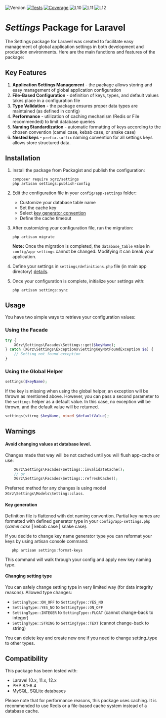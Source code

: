 ![Version](https://img.shields.io/github/v/tag/xgrz/settings?label=Release&color=stone&sort=semver)
[![Tests](https://github.com/xGrz/settings/actions/workflows/tests.yml/badge.svg?branch=main)](https://github.com/xGrz/settings/actions/workflows/tests.yml)
[![Coverage](https://github.com/xGrz/settings/actions/workflows/coverage.yml/badge.svg)](https://github.com/xGrz/settings/actions/workflows/coverage.yml)
![L10](https://img.shields.io/badge/Laravel-v10.x-blue)
![L11](https://img.shields.io/badge/Laravel-v11.x-blue)
![L12](https://img.shields.io/badge/Laravel-v12.x-blue)

# *Settings* Package for Laravel

The Settings package for Laravel was created to facilitate easy management of global application settings in both
development and production environments. Here are the main functions and features of the package:

## Key Features

1. **Application Settings Management** - the package allows storing and easy management of global application
   configuration
2. **File-Based Configuration** - definition of keys, types, and default values takes place in a configuration file
3. **Type Validation** - the package ensures proper data types are maintained (as defined in config)
4. **Performance** - utilization of caching mechanism (Redis or File recommended) to limit database queries
5. **Naming Standardization** - automatic formatting of keys according to the chosen convention (camel case, kebab case,
   or snake case)
6. **Nested keys** - `prefix.suffix` naming convention for all settings keys allows store structured data.

## Installation

1. Install the package from Packagist and publish the configuration:
    ```
    composer require xgrz/settings
    php artisan settings:publish-config
    ```

2. Edit the configuration file in your `config/app-settings` folder:
    - Customize your database table name
    - Set the cache key
    - Select [key generator convention](docs/key_generator.md)
    - Define the cache timeout

3. After customizing your configuration file, run the migration:
   ```
   php artisan migrate
   ```
   **Note:** Once the migration is completed, the `database_table` value in `config/app-settings` cannot be changed.
   Modifying it can break your application.

4. Define your settings in `settings/definitions.php` file (in main app directory) [details](docs/definitions.md).

5. Once your configuration is complete, initialize your settings with:
   ```
   php artisan settings:sync
   ```

## Usage

You have two simple ways to retrieve your configuration values:

### Using the Facade

```php
try {
    XGrz\Settings\Facades\Settings::get($keyName);
} catch (XGrz\Settings\Exceptions\SettingKeyNotFoundException $e) {
    // Setting not found exception
}
```  

### Using the Global Helper

```php
settings($keyName);
```

If the key is missing when using the global helper, an exception will be thrown as mentioned above. However, you can
pass a second parameter to the `settings` helper as a default value. In this case, no exception will be thrown, and the
default value will be returned.

```php
settings(stirng $keyName, mixed $defaultValue);
```

## Warnings

#### Avoid changing values at database level.

Changes made that way will be not cached until you will flush app-cache or use:

```php
    XGrz\Settings\Facades\Settings::invalidateCache();
    // or 
    XGrz\Settings\Facades\Settings::refreshCache();
```

Preferred method for any changes is using model `XGrz\Settings\Models\Setting::class`.

#### Key generation

Definition file is flattened with dot naming convention. Partial key names are formatted with defined generator type in
your `config/app-settings.php` (_camel case_ | kebab case | snake case).

If you decide to change key name generator type you can reformat your keys by using artisan console command:

```
   php artisan settings:format-keys
```

This command will walk through your config and apply new key naming type.

#### Changing setting type

You can safely change setting type in very limited way (for data integrity reasons).
Allowed type changes:

- ```SettingType::ON_OFF``` to ```SettingType::YES_NO```
- ```SettingType::YES_NO``` to ```SettingType::ON_OFF```
- ```SettingType::INTEGER``` to ```SettingType::FLOAT``` (cannot change-back to integer)
- ```SettingType::STRING``` to ```SettingType::TEXT``` (cannot change-back to string)

You can delete key and create new one if you need to change setting_type to other types.

## Compatibility

This package has been tested with:

- Laravel 10.x, 11.x, 12.x
- PHP 8.1-8.4
- MySQL, SQLite databases

Please note that for performance reasons, this package uses caching. It is recommended to use Redis or a file-based
cache system instead of a database cache.
